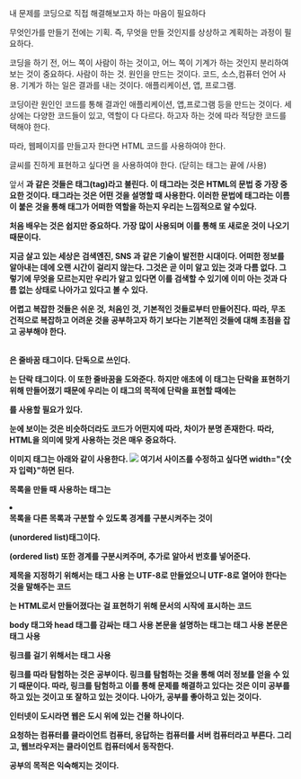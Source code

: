 내 문제를 코딩으로 직접 해결해보고자 하는 마음이 필요하다

무엇인가를 만들기 전에는 기획. 즉, 무엇을 만들 것인지를 상상하고 계획하는 과정이 필요하다.

코딩을 하기 전, 어느 쪽이 사람이 하는 것이고, 어느 쪽이 기계가 하는 것인지 분리하여 보는 것이 중요하다.
사람이 하는 것. 원인을 만드는 것이다. 코드, 소스,컴퓨터 언어 사용.
기계가 하는 일은 결과를 내는 것이다. 애플리케이션, 앱, 프로그램.

코딩이란 원인인 코드를 통해 결과인 애플리케이션, 앱,프로그램 등을 만드는 것이다.
세상에는 다양한 코드들이 있고, 역할이 다 다르다. 하고자 하는 것에 따라 적당한 코드를 택해야 한다.

따라, 웹페이지를 만들고자 한다면 HTML 코드를 사용하여야 한다. 

글씨를 진하게 표현하고 싶다면 <strong></strong>을 사용하여야 한다. (닫히는 태그는 끝에 /사용)

앞서 <strong>과 같은 것들은 태그(tag)라고 불린다. 이 태그라는 것은 HTML의 문법 중 가장 중요한 것이다.
태그라는 것은 어떤 것을 설명할 때 사용한다. 이러한 문법에 태그라는 이름이 붙은 것을 통해 태그가 어떠한 역할을 하는지 우리는 느낌적으로 알 수있다.

처음 배우는 것은 쉽지만 중요하다. 가장 많이 사용되며 이를 통해 또 새로운 것이 나오기 때문이다.

지금 살고 있는 세상은 검색엔진, SNS 과 같은 기술이 발전한 시대이다. 어떠한 정보를 알아내는 데에 오랜 시간이 걸리지 않는다. 그것은 곧 이미 알고 있는 것과 다름 없다. 그렇기에 무엇을 모르는지만 우리가 알고 있다면 이를 검색할 수 있기에 이미 아는 것과 다름 없는 상태로 나아가고 있다고 볼 수 있다.

어렵고 복잡한 것들은 쉬운 것, 처음인 것, 기본적인 것들로부터 만들어진다. 따라, 무조건적으로 복잡하고 어려운 것을 공부하고자 하기 보다는 기본적인 것들에 대해 초점을 잡고 공부해야 한다.

<br>은 줄바꿈 태그이다. 단독으로 쓰인다.
<p></p>는 단락 태그이다. 이 또한 줄바꿈을 도와준다. 하지만 애초에 이 태그는 단락을 표현하기 위해 만들어졌기 때문에 우리는 이 태그의 목적에 단락을 표현할 때에는 <p></p>를 사용할 필요가 있다.

눈에 보이는 것은 비슷하더라도 코드가 어떤지에 따라, 차이가 분명 존재한다. 따라, HTML을 의미에 맞게 사용하는 것은 매우 중요하다.

이미지 태그는 아래와 같이 사용한다.
<img src="{파일 이름}"> 여기서 사이즈를 수정하고 싶다면 width="{숫자 입력}"하면 된다.

목록을 만들 때 사용하는 태그는 <li></li>
목록을 다른 목록과 구분할 수 있도록 경계를 구분시켜주는 것이 <ul></ul>(unordered list)태그이다.
<ol></ol>(ordered list) 또한 경계를 구분시켜주며, 추가로 알아서 번호를 넣어준다.

제목을 지정하기 위해서는 <title></title> 태그 사용
<meta charset="utf-8">는 UTF-8로 만들었으니 UTF-8로 열어야 한다는 것을 말해주는 코드

<!doctype html>는 HTML로서 만들어졌다는 걸 표현하기 위해 문서의 시작에 표시하는 코드
body 태그와 head 태그를 감싸는 <html></html> 태그 사용
본문을 설명하는 태그는 <head></head> 태그 사용
본문은 <body></body> 태그 사용

링크를 걸기 위해서는 <a></a>태그 사용

링크를 따라 탐험하는 것은 공부이다. 링크를 탐험하는 것을 통해 여러 정보를 얻을 수 있기 때문이다. 따라, 링크를 탐험하고 이를 통해 문제를 해결하고 있다는 것은 이미 공부를 하고 있는 것이고 또 잘하고 있는 것이다. 나아가, 공부를 좋아하고 있는 것이다.

인터넷이 도시라면 웹은 도시 위에 있는 건물 하나이다.

요청하는 컴퓨터를 클라이언트 컴퓨터, 응답하는 컴퓨터를 서버 컴퓨터라고 부른다.
그리고, 웹브라우저는 클라이언트 컴퓨터에서 동작한다.

공부의 목적은 익숙해지는 것이다.
